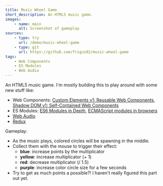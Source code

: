 ```yaml
---
title: Music Wheel Game
short_description: An HTML5 music game.
images:
    - name: main
      alt: Screenshot of gameplay
sources:
    - type: try
      url: /demo/music-wheel-game
    - type: git
      url: https://github.com/frigus02/music-wheel-game
tags:
    - Web Components
    - ES Modules
    - Web Audio
---
```


An HTML5 music game. I'm mostly building this to play around with some new stuff like:

-   Web Components: [Custom Elements v1: Reusable Web Components](https://developers.google.com/web/fundamentals/getting-started/primers/customelements), [Shadow DOM v1: Self-Contained Web Components](https://developers.google.com/web/fundamentals/getting-started/primers/shadowdom)
-   ES Modules: [ES6 Modules in Depth](https://ponyfoo.com/articles/es6-modules-in-depth), [ECMAScript modules in browsers](https://jakearchibald.com/2017/es-modules-in-browsers/)
-   [Web Audio](https://developer.mozilla.org/en-US/docs/Web/API/Web_Audio_API)
-   [Redux](https://redux.js.org/)

Gameplay:

-   As the music plays, colored circles will be spawning in the middle.
-   Collect them with the mouse to trigger their effect:
    -   **blue**: increase points by the multiplicator
    -   **yellow**: increase multiplicator (+ 1)
    -   **red**: decrease multiplicator (/ 1.5)
    -   **purple**: increase color circle size for a few seconds
-   Try to get as much points a possible?! I haven't really figured this part out yet.
